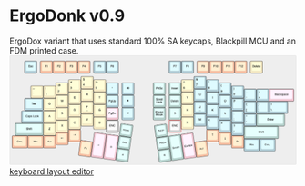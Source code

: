 # ErgoDonk v0.9
ErgoDox variant that uses standard 100% SA keycaps, Blackpill MCU and an FDM printed case. 
![ErgoDonk key layout](images/ergodonkv0.png)
[keyboard layout editor](http://www.keyboard-layout-editor.com/#/gists/ac776db3b0deef94de51943c384cfdfc)

